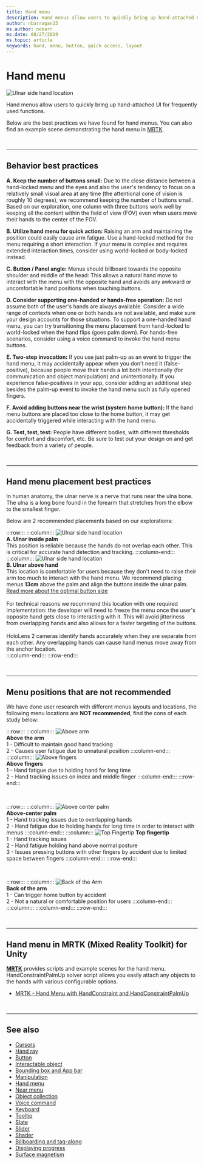 ```yaml
---
title: Hand menu
description: Hand menus allow users to quickly bring up hand-attached UI for frequently used functions. These are our best practices and recommendations for hand menus.
author: nbarragan23
ms.author: nobarr
ms.date: 08/27/2019
ms.topic: article
keywords: hand, menu, button, quick access, layout
---
```

# Hand menu

![Ulnar side hand location](images/UX/UX_Hero_HandMenu.jpg)

Hand menus allow users to quickly bring up hand-attached UI for frequently used functions. 

Below are the best practices we have found for hand menus. You can also find an example scene demonstrating the hand menu in [MRTK](https://github.com/microsoft/MixedRealityToolkit-Unity/blob/mrtk_release/Documentation/README_Solver.md#hand-menu-with-handconstraint-and-handconstraintpalmup).

<br>

---

## Behavior best practices
**A. Keep the number of buttons small:** 
Due to the close distance between a hand-locked menu and the eyes and also the user's tendency to focus on a relatively small visual area at any time (the attentional cone of vision is roughly 10 degrees), we recommend keeping the number of buttons small. Based on our exploration, one column with three buttons work well by keeping all the content within the field of view (FOV) even when users move their hands to the center of the FOV. 

**B. Utilize hand menu for quick action:** 
Raising an arm and maintaining the position could easily cause arm fatigue. Use a hand-locked method for the menu requiring a short interaction. If your menu is complex and requires extended interaction times, consider using world-locked or body-locked instead. 

**C. Button / Panel angle:**
Menus should billboard towards the opposite shoulder and middle of the head: This allows a natural hand move to interact with the menu with the opposite hand and avoids any awkward or uncomfortable hand positions when touching buttons. 

**D. Consider supporting one-handed or hands-free operation:**
Do not assume both of the user's hands are always available. Consider a wide range of contexts when one or both hands are not available, and make sure your design accounts for those situations. To support a one-handed hand menu, you can try transitioning the menu placement from hand-locked to world-locked when the hand flips (goes palm down). For hands-free scenarios, consider using a voice command to invoke the hand menu buttons.

**E. Two-step invocation:**
If you use just palm-up as an event to trigger the hand menu, it may accidentally appear when you don't need it (false-positive), because people move their hands a lot both intentionally (for communication and object manipulation) and unintentionally. If you experience false-positives in your app, consider adding an additional step besides the palm-up event to invoke the hand menu such as fully opened fingers.

**F. Avoid adding buttons near the wrist (system home button):**
If the hand menu buttons are placed too close to the home button, it may get accidentally triggered while interacting with the hand menu.

**G. Test, test, test:**
People have different bodies, with different thresholds for comfort and discomfort, etc. Be sure to test out your design on and get feedback from a variety of people.

<br>

---

## Hand menu placement best practices

In human anatomy, the ulnar nerve is a nerve that runs near the ulna bone. The ulna is a long bone found in the forearm that stretches from the elbow to the smallest finger.

Below are 2 recommended placements based on our explorations:


:::row:::
    :::column:::
        ![Ulnar side hand location](images/UlnarSideHandMenu.gif)<br>
        **A. Ulnar inside palm**<br>
        This position is reliable because the hands do not overlap each other. This is critical for accurate hand detection and tracking.
    :::column-end:::
    :::column:::
        ![Ulnar side hand location](images/UlnarAboveHandMenu.gif)<br>
        **B. Ulnar above hand**<br>
        This location is comfortable for users because they don't need to raise their arm too much to interact with the hand menu. We recommend placing menus **13cm** above the palm and align the buttons inside the ulnar palm. [Read more about the optimal button size](interactable-object.md)<br>
        <br>
        For technical reasons we recommend this location with one required implementation: the developer will need to freeze the menu once the user's opposite hand gets close to interacting with it. This will avoid jitteriness from overlapping hands and also allows for a faster targeting of the buttons.<br>
        <br>
        HoloLens 2 cameras identify hands accurately when they are separate from each other. Any overlapping hands can cause hand menus move away from the anchor location.<br>
    :::column-end:::
:::row-end:::



<br>

---

## Menu positions that are not recommended
We have done user research with different menus layouts and locations, the following menu locations are **NOT recommended**, find the cons of each study below:


:::row:::
    :::column:::
        ![Above arm](images/AboveArm.gif)<br>
        **Above the arm**<br>
        1 - Difficult to maintain good hand tracking<br>
        2 - Causes user fatigue due to unnatural position
    :::column-end:::
    :::column:::
        ![Above fingers](images/AboveFingers.gif)<br>
        **Above fingers**<br>
        1 - Hand fatigue due to holding hand for long time<br>
        2 - Hand tracking issues on index and middle finger
    :::column-end:::
:::row-end:::

<br>

:::row:::
    :::column:::
        ![Above center palm](images/handCenter.gif)<br>
        **Above-center palm**<br>
        1 - Hand tracking issues due to overlapping hands<br>
        2 - Hand fatigue due to holding hands for long time in order to interact with menus
    :::column-end:::
    :::column:::
        ![Top Fingertip](images/TopFingerTip.gif)
        **Top fingertip**<br>
        1 - Hand tracking issues<br>
        2 - Hand fatigue holding hand above normal posture<br>
        3 - Issues pressing buttons with other fingers by accident due to limited space between fingers
    :::column-end:::
:::row-end:::

<br>

:::row:::
    :::column:::
        ![Back of the Arm](images/BackOfTheArm.gif)<br>
        **Back of the arm**<br>
        1 - Can trigger home button by accident<br>
        2 - Not a natural or comfortable position for users
    :::column-end:::
    :::column:::
    :::column-end:::
:::row-end:::

<br>

---

## Hand menu in MRTK (Mixed Reality Toolkit) for Unity
**[MRTK](https://github.com/Microsoft/MixedRealityToolkit-Unity)** provides scripts and example scenes for the hand menu. HandConstraintPalmUp solver script allows you easily attach any objects to the hands with various configurable options.

* [MRTK - Hand Menu with HandConstraint and HandConstraintPalmUp
](https://github.com/microsoft/MixedRealityToolkit-Unity/blob/mrtk_release/Documentation/README_Solver.md#hand-menu-with-handconstraint-and-handconstraintpalmup)


<br>

---


## See also

* [Cursors](cursors.md)
* [Hand ray](point-and-commit.md)
* [Button](button.md)
* [Interactable object](interactable-object.md)
* [Bounding box and App bar](app-bar-and-bounding-box.md)
* [Manipulation](direct-manipulation.md)
* [Hand menu](hand-menu.md)
* [Near menu](near-menu.md)
* [Object collection](object-collection.md)
* [Voice command](voice-input.md)
* [Keyboard](keyboard.md)
* [Tooltip](tooltip.md)
* [Slate](slate.md)
* [Slider](slider.md)
* [Shader](shader.md)
* [Billboarding and tag-along](billboarding-and-tag-along.md)
* [Displaying progress](progress.md)
* [Surface magnetism](surface-magnetism.md)
